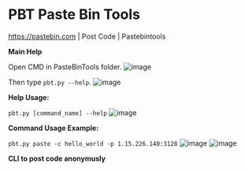 # PBT Paste Bin Tools
https://pastebin.com | Post Code | Pastebintools

**Main Help**

Open CMD in PasteBinTools folder.
![image](https://user-images.githubusercontent.com/111588764/191339313-30db70f3-fb14-4a3a-90b3-ffa2e6520e0e.png)

Then type ```pbt.py --help```.
![image](https://user-images.githubusercontent.com/111588764/191340135-b82632e8-5600-48dc-8513-2f179fdc8bde.png)

**Help Usage:**

`pbt.py [command_name] --help`
![image](https://user-images.githubusercontent.com/111588764/191341233-a08cec19-565b-45ea-b0ec-9850e99223a5.png)


**Command Usage Example:**

```pbt.py paste -c hello_world -p 1.15.226.140:3128```
![image](https://user-images.githubusercontent.com/111588764/191342342-8caa9c3a-81bb-4796-93d4-67f6214b5cfd.png)
![image](https://user-images.githubusercontent.com/111588764/191342824-7209b7ee-0d8e-489b-a1d1-fc9767107d46.png)



**CLI to post code anonymusly**
